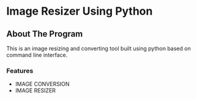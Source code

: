 # Image Resizer Using Python

## About The Program

This is an  image resizing and converting tool built using python based on command line interface.

### Features

 - IMAGE CONVERSION
 - IMAGE RESIZER
 